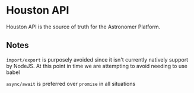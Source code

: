 # Houston API

Houston API is the source of truth for the Astronomer Platform.




## Notes
`import/export` is purposely avoided since it isn't currently natively support by NodeJS.
At this point in time we are attempting to avoid needing to use babel

`async/await` is preferred over `promise` in all situations